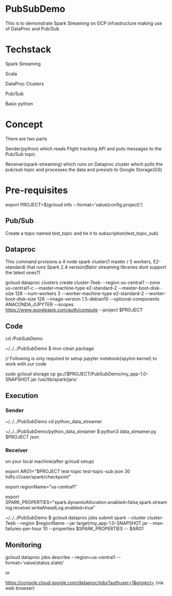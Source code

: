 # PubSubDemo
This is to demonstrate Spark Streaming on GCP infrastructure making use of DataProc and Pub/Sub


# Techstack

Spark Streaming

Scala

DataProc Clusters

Pub/Sub

Basic python

# Concept

There are two parts 

Sender(python) which reads Flight tracking API and puts messages to the Pub/Sub topic

Receiver(spark-streaming) which runs on Dataproc cluster which polls the pub/sub topic and processes the data and presists to Google Storage(GS)


# Pre-requisites

export PROJECT=$(gcloud info --format='value(config.project)')

## Pub/Sub

Create a topic named test_topic and tie it to subscription(test_topic_sub)


## Dataproc

This command prvisions a 4 node spark cluster(1 master / 3 workers, E2-standard) that runs Spark 2.4 version(Bahir streaming libraries dont support the latest ones?)

gcloud dataproc clusters create cluster-7eeb --region us-central1 --zone us-central1-c --master-machine-type e2-standard-2 --master-boot-disk-size 128 --num-workers 3 --worker-machine-type e2-standard-2 --worker-boot-disk-size 128 --image-version 1.5-debian10 --optional-components ANACONDA,JUPYTER --scopes https://www.googleapis.com/auth/compute --project $PROJECT

## Code

cd /PubSubDemo

~/../../PubSubDemo $ mvn clean package

// Following is only required to setup jupyter notebook(spylon kernel) to work with our code

sudo gcloud storage cp gs://$PROJECT/PubSubDemo/my_app-1.0-SNAPSHOT.jar /usr/lib/spark/jars/


## Execution

### Sender

~/../../PubSubDemo cd python_data_streamer

~/../../PubSubDemo/python_data_streamer $ python3 data_streamer.py $PROJECT json

### Receiver

on your local machine(after gcloud setup)

export ARG1="$PROJECT test-topic test-topic-sub json 30 hdfs:///user/spark/checkpoint"

export regionName="us-central1"

export SPARK_PROPERTIES="spark.dynamicAllocation.enabled=false,spark.streaming.receiver.writeAheadLog.enabled=true"

~/../../PubSubDemo $ gcloud dataproc jobs submit spark --cluster cluster-7eeb --region $regionName  --jar target/my_app-1.0-SNAPSHOT.jar  --max-failures-per-hour 10 --properties $SPARK_PROPERTIES -- $ARG1

## Monitoring

gcloud dataproc jobs describe <JobID> --region=us-central1 --format='value(status.state)'

or

https://console.cloud.google.com/dataproc/jobs?authuser=1&project=<PROJECTID> (via web browser)









